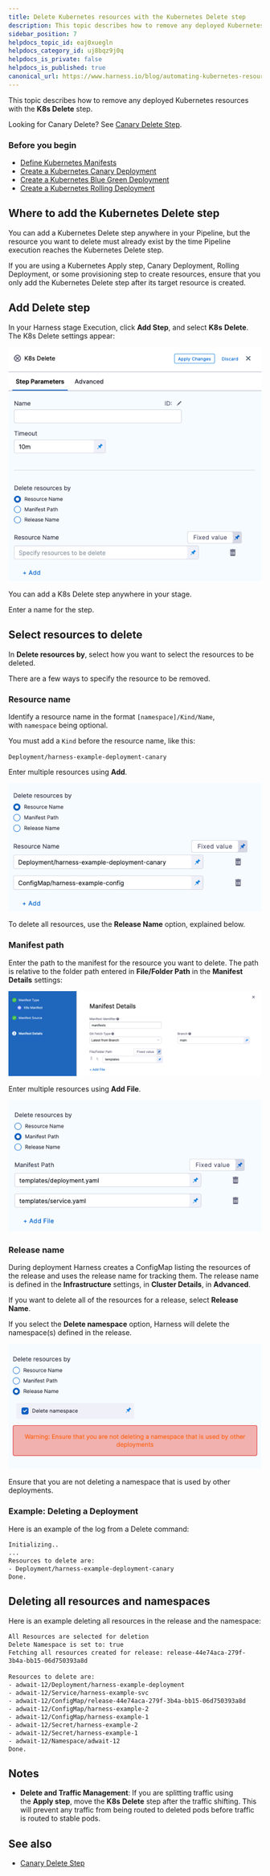 ```yaml
---
title: Delete Kubernetes resources with the Kubernetes Delete step
description: This topic describes how to remove any deployed Kubernetes resources with the Delete step.
sidebar_position: 7
helpdocs_topic_id: eaj0xuegln
helpdocs_category_id: uj8bqz9j0q
helpdocs_is_private: false
helpdocs_is_published: true
canonical_url: https://www.harness.io/blog/automating-kubernetes-resource-discovery-and-chaos-experiment-creation
---
```


This topic describes how to remove any deployed Kubernetes resources with the **K8s Delete** step.

Looking for Canary Delete? See [Canary Delete Step](/docs/continuous-delivery/deploy-srv-diff-platforms/kubernetes/cd-k8s-ref/kubernetes-canary-delete-step).

### Before you begin

* [Define Kubernetes Manifests](/docs/continuous-delivery/deploy-srv-diff-platforms/kubernetes/cd-kubernetes-category/define-kubernetes-manifests)
* [Create a Kubernetes Canary Deployment](/docs/continuous-delivery/deploy-srv-diff-platforms/kubernetes/kubernetes-executions/create-a-kubernetes-canary-deployment)
* [Create a Kubernetes Blue Green Deployment](/docs/continuous-delivery/deploy-srv-diff-platforms/kubernetes/kubernetes-executions/create-a-kubernetes-blue-green-deployment)
* [Create a Kubernetes Rolling Deployment](/docs/continuous-delivery/deploy-srv-diff-platforms/kubernetes/kubernetes-executions/create-a-kubernetes-rolling-deployment)

## Where to add the Kubernetes Delete step

You can add a Kubernetes Delete step anywhere in your Pipeline, but the resource you want to delete must already exist by the time Pipeline execution reaches the Kubernetes Delete step.

If you are using a Kubernetes Apply step, Canary Deployment, Rolling Deployment, or some provisioning step to create resources, ensure that you only add the Kubernetes Delete step after its target resource is created.

## Add Delete step

In your Harness stage Execution, click **Add Step**, and select **K8s** **Delete**. The K8s Delete settings appear:

![](./static/delete-kubernetes-resources-16.png)

You can add a K8s Delete step anywhere in your stage.

Enter a name for the step.

## Select resources to delete

In **Delete resources by**, select how you want to select the resources to be deleted.

There are a few ways to specify the resource to be removed.

### Resource name

Identify a resource name in the format `[namespace]/Kind/Name`, with `namespace` being optional.

You must add a `Kind` before the resource name, like this: 

`Deployment/harness-example-deployment-canary`

Enter multiple resources using **Add**.

![](./static/delete-kubernetes-resources-17.png)

To delete all resources, use the **Release Name** option, explained below.

### Manifest path

Enter the path to the manifest for the resource you want to delete. The path is relative to the folder path entered in **File/Folder Path** in the **Manifest Details** settings:

![](./static/delete-kubernetes-resources-18.png)

Enter multiple resources using **Add File**.

![](./static/delete-kubernetes-resources-19.png)

### Release name

During deployment Harness creates a ConfigMap listing the resources of the release and uses the release name for tracking them. The release name is defined in the **Infrastructure** settings, in **Cluster Details**, in **Advanced**.

If you want to delete all of the resources for a release, select **Release Name**.

If you select the **Delete namespace** option, Harness will delete the namespace(s) defined in the release.

![](./static/delete-kubernetes-resources-20.png)

Ensure that you are not deleting a namespace that is used by other deployments.

### Example: Deleting a Deployment

Here is an example of the log from a Delete command:

```
Initializing..  
...  
Resources to delete are:   
- Deployment/harness-example-deployment-canary  
Done.
```

## Deleting all resources and namespaces

Here is an example deleting all resources in the release and the namespace:


```
All Resources are selected for deletion  
Delete Namespace is set to: true  
Fetching all resources created for release: release-44e74aca-279f-3b4a-bb15-06d750393a8d  
  
Resources to delete are:   
- adwait-12/Deployment/harness-example-deployment  
- adwait-12/Service/harness-example-svc  
- adwait-12/ConfigMap/release-44e74aca-279f-3b4a-bb15-06d750393a8d  
- adwait-12/ConfigMap/harness-example-2  
- adwait-12/ConfigMap/harness-example-1  
- adwait-12/Secret/harness-example-2  
- adwait-12/Secret/harness-example-1  
- adwait-12/Namespace/adwait-12  
Done.
```

## Notes

* **Delete and Traffic Management**: If you are splitting traffic using the **Apply step**, move the **K8s** **Delete** step after the traffic shifting. This will prevent any traffic from being routed to deleted pods before traffic is routed to stable pods.

## See also

* [Canary Delete Step](/docs/continuous-delivery/deploy-srv-diff-platforms/kubernetes/cd-k8s-ref/kubernetes-canary-delete-step)

